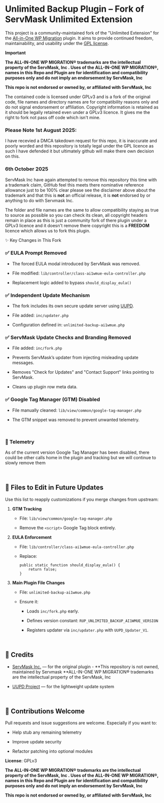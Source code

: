 Unlimited Backup Plugin – Fork of ServMask Unlimited Extension
==============================================================

This project is a community-maintained fork of the "Unlimited Extension" for the  [All-in-One WP
Migration](https://wordpress.org/plugins/all-in-one-wp-migration/) plugin. It aims to provide continued freedom, maintainability, and usability under the [GPL
license](https://www.gnu.org/licenses/gpl-3.0.html).

**Important**

**The ALL-IN-ONE WP MIGRATION® trademarks are the intellectual property of the ServMask, Inc . Uses of the  ALL-IN-ONE WP MIGRATION®, names in this Repo and Plugin are for identification and compatibility purposes only and do not imply an endorsement by ServMask, Inc** 

**This repo is not endorsed or owned by, or affiliated with ServMask, Inc** 

The contained code is licensed under GPLv3 and is a fork of the original code, file names and directory names are for compatibility reasons only and do not signal endorsement or affiliation. Copyright information is retained as it should be legally retained even under a GPLv3 licence. It gives me the right to fork not pass off code which isn't mine. 



### Please Note 1st August 2025:

I have recevied a DMCA takedown request for this repo, it is inaccurate and poorly worded and this repository is totally legal under the GPL licence as such I have defended it but ultimately github will make there own decision on this.

### 6th October 2025

ServMask Inc have again attempted to remove this repository this time with a trademark claim, GitHub feel this meets there nominative reference allowance just to be 100% clear please see the disclaimer above about the trademark and that this is **not** an official release, it is **not** endorsed by or anything to do with Servmask Inc.

The folder and file names are the same to allow compatibility staying as true to source as possible so you can check its clean, all copyright headers remain in place as this is just a community fork of there plugin under a GPLv3 licence and it doesn't remove there copyright this is a **FREEDOM** licence which allows us to fork this plugin.

✨ Key Changes in This Fork

### ✅ EULA Prompt Removed

-   The forced EULA modal introduced by ServMask was removed.

-   File modified: `lib/controller/class-ai1wmue-eula-controller.php`

-   Replacement logic added to bypass `should_display_eula()`

### ✅ Independent Update Mechanism

-   The fork includes its own secure update server using
    [UUPD](https://github.com/stingray82/uupd).

-   File added: `inc/updater.php`

-   Configuration defined in: `unlimited-backup-ai1wmue.php`

### ✅ ServMask Update Checks and Branding Removed

-   File added: `inc/fork.php`

-   Prevents ServMask’s updater from injecting misleading update messages.

-   Removes "Check for Updates" and "Contact Support" links pointing to
    ServMask.

-   Cleans up plugin row meta data.

### ✅ Google Tag Manager (GTM) Disabled

-   File manually cleaned: `lib/view/common/google-tag-manager.php`

-   The GTM snippet was removed to prevent unwanted telemetry.

 

### 🔐 Telemetry

As of the current version Google Tag Manager has been disabled, there could be
other calls home in the plugin and tracking but we will continue to slowly
remove them

 

📁 Files to Edit in Future Updates
---------------------------------

Use this list to reapply customizations if you merge changes from upstream:

1.  **GTM Tracking**

    -   File: `lib/view/common/google-tag-manager.php`

    -   Remove the `<script>` Google Tag block entirely.

2.  **EULA Enforcement**

    -   File: `lib/controller/class-ai1wmue-eula-controller.php`

    -   Replace:

        ~~~~~~~~~~~~~~~~~~~~~~~~~~~~~~~~~~~~~~~~~~~~~~~~~~~~~~~~~~~~~~~~~~~~~~~~
        public static function should_display_eula() {
            return false;
        }
        ~~~~~~~~~~~~~~~~~~~~~~~~~~~~~~~~~~~~~~~~~~~~~~~~~~~~~~~~~~~~~~~~~~~~~~~~

3.  **Main Plugin File Changes**

    -   File: `unlimited-backup-ai1wmue.php`

    -   Ensure it:

        -   Loads `inc/fork.php` early.

        -   Defines version constant: `RUP_UNLIMITED_BACKUP_AI1WMUE_VERSION`

        -   Registers updater via `inc/updater.php` with `UUPD_Updater_V1`.

 

🙌 Credits
---------

-   [ServMask Inc.](https://servmask.com/) — for the original plugin - **This repository is not owned, maintained by Servmask **ALL-IN-ONE WP MIGRATION® trademarks are the intellectual property of the ServMask, Inc

-   [UUPD Project](https://github.com/stingray82/uupd) — for the lightweight
    update system

 

🤝 Contributions Welcome
-----------------------

Pull requests and issue suggestions are welcome. Especially if you want to:

-   Help stub any remaining telemetry

-   Improve update security

-   Refactor patching into optional modules

**License**: GPLv3



**The ALL-IN-ONE WP MIGRATION® trademarks are the intellectual property of the ServMask, Inc . Uses of the  ALL-IN-ONE WP MIGRATION®, names in this Repo and Plugin are for identification and compatibility purposes only and do not imply an endorsement by ServMask, Inc** 

**This repo is not endorsed or owned by, or affiliated with ServMask, Inc** 
